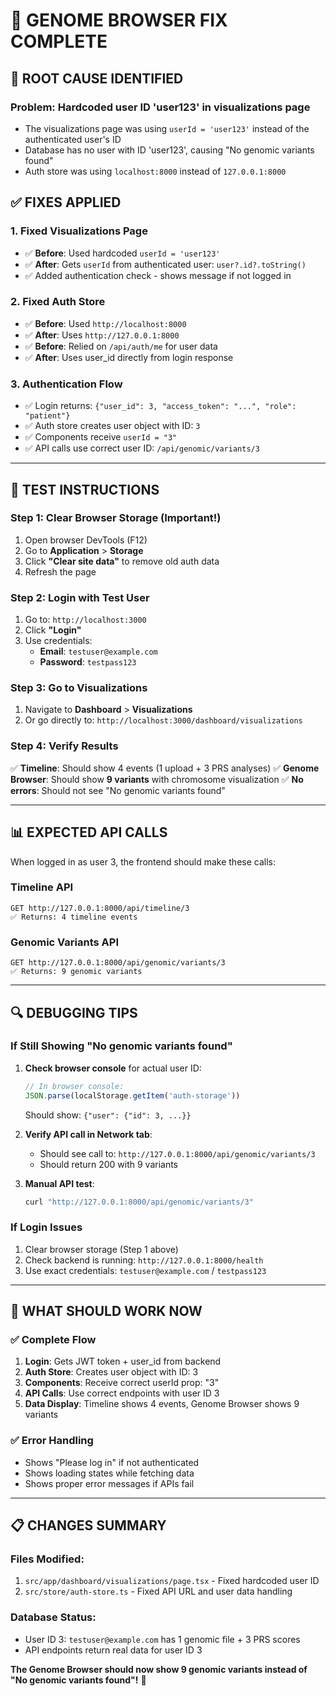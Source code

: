 # 🎯 GENOME BROWSER FIX COMPLETE

## 🐛 **ROOT CAUSE IDENTIFIED**

### **Problem**: Hardcoded user ID 'user123' in visualizations page
- The visualizations page was using `userId = 'user123'` instead of the authenticated user's ID
- Database has no user with ID 'user123', causing "No genomic variants found"
- Auth store was using `localhost:8000` instead of `127.0.0.1:8000`

## ✅ **FIXES APPLIED**

### 1. **Fixed Visualizations Page**
- ✅ **Before**: Used hardcoded `userId = 'user123'`  
- ✅ **After**: Gets `userId` from authenticated user: `user?.id?.toString()`
- ✅ Added authentication check - shows message if not logged in

### 2. **Fixed Auth Store** 
- ✅ **Before**: Used `http://localhost:8000` 
- ✅ **After**: Uses `http://127.0.0.1:8000`
- ✅ **Before**: Relied on `/api/auth/me` for user data
- ✅ **After**: Uses user_id directly from login response

### 3. **Authentication Flow**
- ✅ Login returns: `{"user_id": 3, "access_token": "...", "role": "patient"}`
- ✅ Auth store creates user object with ID: `3`
- ✅ Components receive `userId = "3"`
- ✅ API calls use correct user ID: `/api/genomic/variants/3`

---

## 🧪 **TEST INSTRUCTIONS**

### **Step 1: Clear Browser Storage (Important!)**
1. Open browser DevTools (F12)
2. Go to **Application** > **Storage** 
3. Click **"Clear site data"** to remove old auth data
4. Refresh the page

### **Step 2: Login with Test User**
1. Go to: `http://localhost:3000`
2. Click **"Login"**  
3. Use credentials:
   - **Email**: `testuser@example.com`
   - **Password**: `testpass123`

### **Step 3: Go to Visualizations**
1. Navigate to **Dashboard** > **Visualizations**
2. Or go directly to: `http://localhost:3000/dashboard/visualizations`

### **Step 4: Verify Results**
✅ **Timeline**: Should show 4 events (1 upload + 3 PRS analyses)
✅ **Genome Browser**: Should show **9 variants** with chromosome visualization
✅ **No errors**: Should not see "No genomic variants found"

---

## 📊 **EXPECTED API CALLS**

When logged in as user 3, the frontend should make these calls:

### **Timeline API**
```
GET http://127.0.0.1:8000/api/timeline/3
✅ Returns: 4 timeline events
```

### **Genomic Variants API**  
```
GET http://127.0.0.1:8000/api/genomic/variants/3
✅ Returns: 9 genomic variants
```

---

## 🔍 **DEBUGGING TIPS**

### **If Still Showing "No genomic variants found"**
1. **Check browser console** for actual user ID:
   ```javascript
   // In browser console:
   JSON.parse(localStorage.getItem('auth-storage'))
   ```
   Should show: `{"user": {"id": 3, ...}}`

2. **Verify API call in Network tab**:
   - Should see call to: `http://127.0.0.1:8000/api/genomic/variants/3`
   - Should return 200 with 9 variants

3. **Manual API test**:
   ```bash
   curl "http://127.0.0.1:8000/api/genomic/variants/3"
   ```

### **If Login Issues**
1. Clear browser storage (Step 1 above)
2. Check backend is running: `http://127.0.0.1:8000/health`
3. Use exact credentials: `testuser@example.com` / `testpass123`

---

## 🎉 **WHAT SHOULD WORK NOW**

### ✅ **Complete Flow**
1. **Login**: Gets JWT token + user_id from backend
2. **Auth Store**: Creates user object with ID: 3  
3. **Components**: Receive correct userId prop: "3"
4. **API Calls**: Use correct endpoints with user ID 3
5. **Data Display**: Timeline shows 4 events, Genome Browser shows 9 variants

### ✅ **Error Handling**
- Shows "Please log in" if not authenticated
- Shows loading states while fetching data
- Shows proper error messages if APIs fail

---

## 📋 **CHANGES SUMMARY**

### **Files Modified**:
1. `src/app/dashboard/visualizations/page.tsx` - Fixed hardcoded user ID
2. `src/store/auth-store.ts` - Fixed API URL and user data handling

### **Database Status**:
- User ID 3: `testuser@example.com` has 1 genomic file + 3 PRS scores
- API endpoints return real data for user ID 3

**The Genome Browser should now show 9 genomic variants instead of "No genomic variants found"!** 🚀
